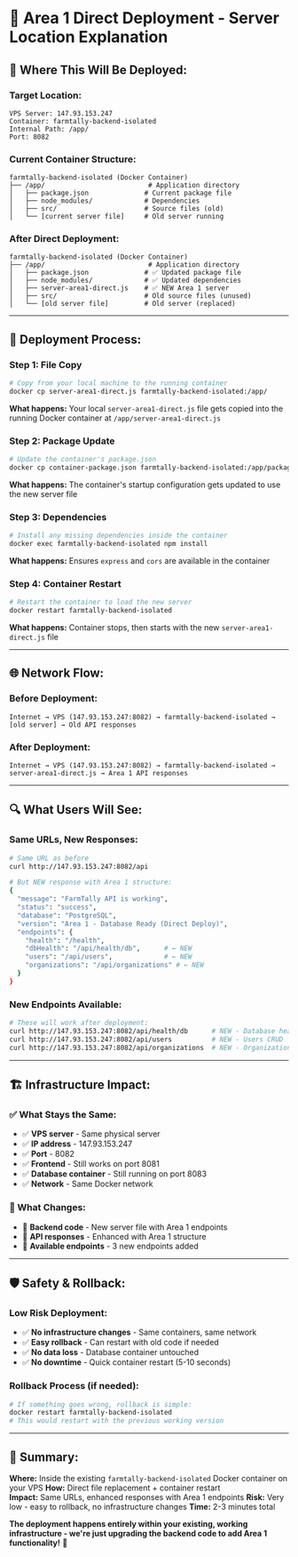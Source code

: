 # 📍 Area 1 Direct Deployment - Server Location Explanation

## 🎯 **Where This Will Be Deployed:**

### **Target Location:**
```
VPS Server: 147.93.153.247
Container: farmtally-backend-isolated
Internal Path: /app/
Port: 8082
```

### **Current Container Structure:**
```
farmtally-backend-isolated (Docker Container)
├── /app/                          # Application directory
│   ├── package.json              # Current package file
│   ├── node_modules/             # Dependencies
│   ├── src/                      # Source files (old)
│   └── [current server file]     # Old server running
```

### **After Direct Deployment:**
```
farmtally-backend-isolated (Docker Container)
├── /app/                          # Application directory
│   ├── package.json              # ✅ Updated package file
│   ├── node_modules/             # ✅ Updated dependencies
│   ├── server-area1-direct.js    # ✅ NEW Area 1 server
│   ├── src/                      # Old source files (unused)
│   └── [old server file]         # Old server (replaced)
```

---

## 🔄 **Deployment Process:**

### **Step 1: File Copy**
```bash
# Copy from your local machine to the running container
docker cp server-area1-direct.js farmtally-backend-isolated:/app/
```
**What happens:** Your local `server-area1-direct.js` file gets copied into the running Docker container at `/app/server-area1-direct.js`

### **Step 2: Package Update**
```bash
# Update the container's package.json
docker cp container-package.json farmtally-backend-isolated:/app/package.json
```
**What happens:** The container's startup configuration gets updated to use the new server file

### **Step 3: Dependencies**
```bash
# Install any missing dependencies inside the container
docker exec farmtally-backend-isolated npm install
```
**What happens:** Ensures `express` and `cors` are available in the container

### **Step 4: Container Restart**
```bash
# Restart the container to load the new server
docker restart farmtally-backend-isolated
```
**What happens:** Container stops, then starts with the new `server-area1-direct.js` file

---

## 🌐 **Network Flow:**

### **Before Deployment:**
```
Internet → VPS (147.93.153.247:8082) → farmtally-backend-isolated → [old server] → Old API responses
```

### **After Deployment:**
```
Internet → VPS (147.93.153.247:8082) → farmtally-backend-isolated → server-area1-direct.js → Area 1 API responses
```

---

## 🔍 **What Users Will See:**

### **Same URLs, New Responses:**
```bash
# Same URL as before
curl http://147.93.153.247:8082/api

# But NEW response with Area 1 structure:
{
  "message": "FarmTally API is working",
  "status": "success", 
  "database": "PostgreSQL",
  "version": "Area 1 - Database Ready (Direct Deploy)",
  "endpoints": {
    "health": "/health",
    "dbHealth": "/api/health/db",      # ← NEW
    "users": "/api/users",             # ← NEW  
    "organizations": "/api/organizations" # ← NEW
  }
}
```

### **New Endpoints Available:**
```bash
# These will work after deployment:
curl http://147.93.153.247:8082/api/health/db      # NEW - Database health
curl http://147.93.153.247:8082/api/users          # NEW - Users CRUD
curl http://147.93.153.247:8082/api/organizations  # NEW - Organizations CRUD
```

---

## 🏗️ **Infrastructure Impact:**

### **✅ What Stays the Same:**
- ✅ **VPS server** - Same physical server
- ✅ **IP address** - 147.93.153.247
- ✅ **Port** - 8082
- ✅ **Frontend** - Still works on port 8081
- ✅ **Database container** - Still running on port 8083
- ✅ **Network** - Same Docker network

### **🔄 What Changes:**
- 🔄 **Backend code** - New server file with Area 1 endpoints
- 🔄 **API responses** - Enhanced with Area 1 structure
- 🔄 **Available endpoints** - 3 new endpoints added

---

## 🛡️ **Safety & Rollback:**

### **Low Risk Deployment:**
- ✅ **No infrastructure changes** - Same containers, same network
- ✅ **Easy rollback** - Can restart with old code if needed
- ✅ **No data loss** - Database container untouched
- ✅ **No downtime** - Quick container restart (5-10 seconds)

### **Rollback Process (if needed):**
```bash
# If something goes wrong, rollback is simple:
docker restart farmtally-backend-isolated
# This would restart with the previous working version
```

---

## 🎯 **Summary:**

**Where:** Inside the existing `farmtally-backend-isolated` Docker container on your VPS
**How:** Direct file replacement + container restart  
**Impact:** Same URLs, enhanced responses with Area 1 endpoints
**Risk:** Very low - easy to rollback, no infrastructure changes
**Time:** 2-3 minutes total

**The deployment happens entirely within your existing, working infrastructure - we're just upgrading the backend code to add Area 1 functionality!** 🚀